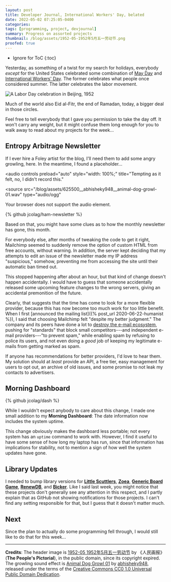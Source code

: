 ```yaml
---
layout: post
title: Developer Journal, International Workers' Day, belated
date: 2022-05-02 07:25:05-0400
categories:
tags: [programming, project, devjournal]
summary: Progress on assorted projects
thumbnail: /blog/assets/1952-05-1952年5月五一劳动节.png
proofed: true
---
```


* Ignore for ToC
{:toc}

Yesterday, as something of a twist for my search for holidays, everybody *except* for the United States celebrated some combination of [May Day](https://en.wikipedia.org/wiki/May_Day) and [International Workers' Day](https://en.wikipedia.org/wiki/International_Workers%27_Day).  The former celebrates what people once considered summer.  The latter celebrates the labor movement.

![A Labor Day celebration in Beijing, 1952](/blog/assets/1952-05-1952年5月五一劳动节.png "Definitely a pre-COVID celebration style...")

Much of the world also Eid al-Fitr, the end of Ramadan, today, a bigger deal in those circles.

Feel free to tell everybody that I gave you permission to take the day off.  It won't carry any weight, but it might confuse them long enough for you to walk away to read about my projects for the week...

## Entropy Arbitrage Newsletter

If I ever hire a Foley artist for the blog, I'll need them to add some angry growling, here.  In the meantime, I found a placeholder...

<audio
  controls
  preload="auto"
  style="width: 100%;"
  title="Tempting as it felt, no, I didn't record this."
>
  <source
    src="/blog/assets/625500__abhisheky948__animal-dog-growl-01.wav"
    type="audio/ogg"
  >
  Your browser does not support the audio element.
</audio>

{% github jcolag/ham-newsletter %}

Based on that, you might have some clues as to how the monthly newsletter has gone, this month.

For everybody else, after months of tweaking the code to get it right, Mailchimp seemed to suddenly remove the option of custom HTML from free accounts, without warning.  In addition, the server kept deciding that my attempts to edit an issue of the newsletter made my IP address "suspicious," somehow, preventing me from accessing the site until their automatic ban timed out.

This stopped happening after about an hour, but that kind of change doesn't happen accidentally.  I would have to guess that someone accidentally released some upcoming feature changes to the wrong servers, giving an accidental premonition of the future.

Clearly, that suggests that the time has come to look for a more flexible provider, because this has now become too much work for too little benefit.  When I first [announced the mailing list]({% post_url 2020-06-22-humanist %}), I said that choosing Mailchimp felt "despite my better judgment."  The company and its peers have done a lot to [destroy the e-mail ecosystem](https://pluralistic.net/2021/10/18/labor-shortage-discourse-time/#collateral-damage), pushing for "standards" that block small competitors---and independent e-mail providers---"to prevent spam," while enabling spam by refusing to police its users, and not even doing a *good* job of keeping my legitimate e-mails from getting marked as spam.

If anyone has recommendations for better providers, I'd love to hear them.  My solution should at *least* provide an API, a free tier, easy management for users to opt out, an archive of old issues, and some promise to not leak my contacts to advertisers.

## Morning Dashboard

{% github jcolag/dash %}

While I wouldn't expect anybody to care about this change, I made one small addition to my **Morning Dashboard**:  The date information now includes the system uptime.

This change obviously makes the dashboard less portable; not every system has an `uptime` command to work with.  However, I find it useful to have some sense of how long my laptop has run, since that information has implications for stability, not to mention a sign of how well the system updates have gone.

## Library Updates

I needed to bump library versions for [**Little Scuttlers**](https://github.com/jcolag/LittleScuttlers), [**Zoea**](https://github.com/jcolag/zoea), [**Generic Board Game**](https://github.com/jcolag/generic-board-game), [**RenewDB**](https://github.com/jcolag/RenewDB), and [**Bicker**](https://github.com/jcolag/Bicker).  Like I said last week, you might notice that these projects don't generally see any attention in this respect, and I partly explain that as GitHub not showing notifications for those projects.  I can't find any setting responsible for that, but I guess that it doesn't matter much.

## Next

Since the plan to actually do some programming fell through, I would still like to do that for this week...

* * *

**Credits**:  The header image is [1952-05 1952年5月五一劳动节](https://commons.wikimedia.org/wiki/File:1952-05_1952%E5%B9%B45%E6%9C%88%E4%BA%94%E4%B8%80%E5%8A%B3%E5%8A%A8%E8%8A%82.png) by 《人民画报》(**The People's Pictorial**), in the public domain, since its copyright expired.  The growling sound effect is [Animal Dog Growl 01](https://freesound.org/people/abhisheky948/sounds/625500/) by [abhisheky948](https://freesound.org/people/abhisheky948/), released under the terms of the [Creative Commons CC0 1.0 Universal Public Domain Dedication](http://creativecommons.org/publicdomain/zero/1.0/).
